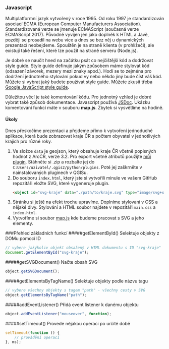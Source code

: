 ### Javascript
Multiplatformní jazyk vytvořený v roce 1995. Od roku 1997 je standardizován asociací ECMA (European Computer Manufacturers Association). Standardizovaná verze se jmenuje ECMAScript (současná verze ECMAScript 2017). Původně vyvíjen jen jako doplněk k HTML a Javě, později se prosadil na webu více a dnes se bez něj u dynamických prezentací neobejdeme. Spouštěn je na straně klienta (v prohlížeči), ale existují také řešení, které lze použít na straně serveru (Node.js).

Je dobré se naučit hned na začátku psát co nejčištější kód a dodržovat style guide. Style guide definuje jakým způsobem máme stylovat kód (odsazení závorek, mezery mezi znaky apod.). Hodí se to zejména pro dodržení jednotného stylování pokud vy nebo někdo jiný bude číst váš kód. Můžete si vybrat jaký budete používat style guide. Můžete zkusit třeba [Google JavaScript style guide](https://google.github.io/styleguide/jsguide.html).

Důležitou věcí je také komentování kódu. Pro jednotný vzhled je dobré vybrat také způsob dokumentace. Javascript používá [JSDoc](http://usejsdoc.org/). Ukázku komentování funkcí máte v souboru **map.js**. Zbytek si vysvětlíme na hodině.
#### Úkoly
Dnes přeskočíme prezentaci a přejdeme přímo k vytvoření jednoduché aplikace, která bude zobrazovat kraje ČR s počtem obyvatel v jednotlivých krajích pro různé roky.
1. Ve složce `data` je geojson, který obsahuje kraje ČR včetně popisných hodnot z ArcČR, verze 3.2. Pro export včetně atributů použijte [můj plugin](https://github.com/Bulva/SvgAttributes). Stáhněte si .zip a rozbalte jej do `C:Users/uzivatel/.qgis2/python/plugins`. Poté jej zaškrněte v nainstalovaných pluginech v QGISu. 
1. Do souboru `index.html`, který jste si vytvořili minule ve vašem GitHub repozitáři vložte SVG, které vygeneruje plugin.
    ```html
    <object id="svg-kraje" data="./path/to/kraje.svg" type="image/svg+xml"></object>
    ```
1. Stránku si ještě na efekt trochu upravíme. Doplníme stylovaní v CSS a nějaké divy. Stylování a HTML soubor najdete v repozitáři `main.css` a `index.html`.
1. Vytvoříme si soubor [map.js]() kde budeme pracovat s SVG a jeho elementy.

###Přehled základních funkcí
#####getElementById()
Selektuje objekty z DOMu pomocí ID
```javascript
// vybere jakýkoliv objekt obsažený v HTML dokumentu s ID "svg-kraje"
document.getElementById("svg-kraje");
```

#####getSVGDocument()
Načte obsah SVG
```javascript
object.getSVGDocument();
```

#####getElementsByTagName()
Selektuje objekty podle názvu tagu
```javascript
// vybere všechny objekty s tagem "path" - všechny cesty v SVG
object.getElementsByTagName("path");
```

#####addEventListener()
Přidá event listener k danému objektu
```javascript
object.addEventListener("mouseover", function);
```

#####setTimeout()
Provede nějakou operaci po určité době
```javascript
setTimeout(function () {
    // provádění operací
}, ms);
```


